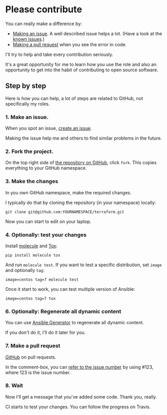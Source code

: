 # Please contribute

You can really make a difference by:

- [Making an issue](https://help.github.com/articles/creating-an-issue/). A well described issue helps a lot. (Have a look at the [known issues](https://github.com/search?q=user%3Arobertdebock+is%3Aissue+state%3Aopen).)
- [Making a pull request](https://services.github.com/on-demand/github-cli/open-pull-request-github) when you see the error in code.

I'll try to help and take every contribution seriously.

It's a great opportunity for me to learn how you use the role and also an opportunity to get into the habit of contributing to open source software.

## Step by step

Here is how you can help, a lot of steps are related to GitHub, not specifically my roles.

### 1. Make an issue.

When you spot an issue, [create an issue](https://github.com/robertdebock/terraform/issues).

Making the issue help me and others to find similar problems in the future.

### 2. Fork the project.

On the top right side of [the repository on GitHub](https://github.com/robertdebock/terraform), click `fork`. This copies everything to your GitHub namespace.

### 3. Make the changes

In you own GitHub namespace, make the required changes.

I typically do that by cloning the repository (in your namespace) locally:

```
git clone git@github.com:YOURNAMESPACE/terraform.git
```

Now you can start to edit on your laptop.

### 4. Optionally: test your changes

Install [molecule](https://molecule.readthedocs.io/en/stable/) and [Tox](https://tox.readthedocs.io/):

```
pip install molecule tox
```

And run `molecule test`. If you want to test a specific distribution, set `image` and optionally `tag`:

```
image=centos tag=7 molecule test
```

Once it start to work, you can test multiple version of Ansible:

```
image=centos tag=7 tox
```

### 6. Optionally: Regenerate all dynamic content

You can use [Ansible Generator](https://github.com/robertdebock/ansible-generator) to regenerate all dynamic content.

If you don't do it, I'll do it later for you.

### 7. Make a pull request

[GitHub](https://help.github.com/en/github/collaborating-with-issues-and-pull-requests/creating-a-pull-request-from-a-fork) on pull requests.

In the comment-box, you can [refer to the issue number](https://help.github.com/en/github/writing-on-github/autolinked-references-and-urls) by using #123, where 123 is the issue number.

### 8. Wait

Now I'll get a message that you've added some code. Thank you, really.

CI starts to test your changes. You can follow the progress on Travis.
